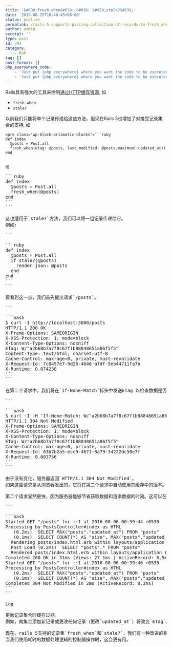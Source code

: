 ```yaml
---
title: '&#039;fresh_when&#039; &#038; &#039;stale?&#039;'
date: '2019-08-25T10:48:45+08:00'
status: publish
permalink: /rails-5-supports-passing-collection-of-records-to-fresh_when-and-stale
author: admin
excerpt: ''
type: post
id: 794
category:
    - RoR
tag: []
post_format: []
php_everywhere_code:
    - 'Just put [php_everywhere] where you want the code to be executed.'
    - 'Just put [php_everywhere] where you want the code to be executed.'
---
```

Rails具有强大的工具来控制[通过HTTP缓存资源](http://api.rubyonrails.org/classes/ActionController/ConditionalGet.html), 如

- `fresh_when`
- `stale?`

以前我们只能将单个记录传递给这些方法，但现在Rails 5也增加了对接受记录集合的支持, 如

```
<pre class="wp-block-prismatic-blocks">```ruby
def index
  @posts = Post.all
  fresh_when(etag: @posts, last_modified: @posts.maximum(:updated_at))
end
```
```

或

```
<pre class="wp-block-prismatic-blocks">```ruby
def index
  @posts = Post.all
  fresh_when(@posts)
end
```
```

这也适用于`stale?`方法，我们可以将一组记录传递给它。  
例如:

```
<pre class="wp-block-prismatic-blocks">```ruby
def index
  @posts = Post.all
  if stale?(@posts)
    render json: @posts
  end
end
```
```

要看到这一点，我们首先提出请求`/posts`。

```
<pre class="wp-block-prismatic-blocks">```bash
$ curl -I http://localhost:3000/posts
HTTP/1.1 200 OK
X-Frame-Options: SAMEORIGIN
X-XSS-Protection: 1; mode=block
X-Content-Type-Options: nosniff
ETag: W/"a2b68b7a7f8c67f1b88848651a86f5f5"
Content-Type: text/html; charset=utf-8
Cache-Control: max-age=0, private, must-revalidate
X-Request-Id: 7c8457e7-9d26-4646-afdf-5eb44711fa7b
X-Runtime: 0.074238
```
```

在第二个请求中，我们将在`If-None-Match`标头中发送ETag 以检查数据是否已更改。

```
<pre class="wp-block-prismatic-blocks">```bash
$ curl -I -H 'If-None-Match: W/"a2b68b7a7f8c67f1b88848651a86f5f5"' http://localhost:3000/posts
HTTP/1.1 304 Not Modified
X-Frame-Options: SAMEORIGIN
X-XSS-Protection: 1; mode=block
X-Content-Type-Options: nosniff
ETag: W/"a2b68b7a7f8c67f1b88848651a86f5f5"
Cache-Control: max-age=0, private, must-revalidate
X-Request-Id: 6367b2a5-ecc9-4671-8a79-34222dc50e7f
X-Runtime: 0.003756
```
```

由于没有变化，服务器返回`HTTP/1.1 304 Not Modified`。  
如果这些请求是从浏览器发出的，它将在第二个请求中自动使用其缓存中的版本。

第二个请求显然更快，因为服务器能够节省获取数据和渲染数据的时间。这可以在Rails日志中看到，

```
<pre class="wp-block-prismatic-blocks">```bash
Started GET "/posts" for ::1 at 2016-08-06 00:39:44 +0530
Processing by PostsController#index as HTML
   (0.2ms)  SELECT MAX("posts"."updated_at") FROM "posts"
   (0.1ms)  SELECT COUNT(*) AS "size", MAX("posts"."updated_at") AS timestamp FROM "posts"
  Rendering posts/index.html.erb within layouts/application
  Post Load (0.2ms)  SELECT "posts".* FROM "posts"
  Rendered posts/index.html.erb within layouts/application (2.0ms)
Completed 200 OK in 31ms (Views: 27.1ms | ActiveRecord: 0.5ms)
Started GET "/posts" for ::1 at 2016-08-06 00:39:46 +0530
Processing by PostsController#index as HTML
   (0.2ms)  SELECT MAX("posts"."updated_at") FROM "posts"
   (0.1ms)  SELECT COUNT(*) AS "size", MAX("posts"."updated_at") AS timestamp FROM "posts"
Completed 304 Not Modified in 2ms (ActiveRecord: 0.3ms)
```
```

Log

更新记录集合时缓存过期。  
例如，向集合添加新记录或更改任何记录（更改`updated_at`）将改变`ETag`。

现在，rails 5支持的记录集`fresh_when`和`stale?`，我们有一种改进的系统缓存资源，使我们的应用程序更快。  
当我们使用耗时的数据处理逻辑的控制器操作时，这会更有用。